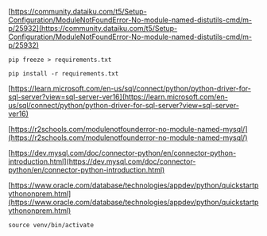 [https://community.dataiku.com/t5/Setup-Configuration/ModuleNotFoundError-No-module-named-distutils-cmd/m-p/25932](https://community.dataiku.com/t5/Setup-Configuration/ModuleNotFoundError-No-module-named-distutils-cmd/m-p/25932)

```
pip freeze > requirements.txt
```

```
pip install -r requirements.txt
```

[https://learn.microsoft.com/en-us/sql/connect/python/python-driver-for-sql-server?view=sql-server-ver16](https://learn.microsoft.com/en-us/sql/connect/python/python-driver-for-sql-server?view=sql-server-ver16)

[https://r2schools.com/modulenotfounderror-no-module-named-mysql/](https://r2schools.com/modulenotfounderror-no-module-named-mysql/)

[https://dev.mysql.com/doc/connector-python/en/connector-python-introduction.html](https://dev.mysql.com/doc/connector-python/en/connector-python-introduction.html)

[https://www.oracle.com/database/technologies/appdev/python/quickstartpythononprem.html](https://www.oracle.com/database/technologies/appdev/python/quickstartpythononprem.html)

```commandline
source venv/bin/activate
```